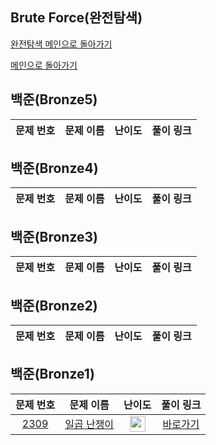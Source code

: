 ## Brute Force(완전탐색)

[완전탐색 메인으로 돌아가기]()

[메인으로 돌아가기](https://github.com/SSUHYUNKIM/Algorithm)

## 백준(Bronze5)
|        문제 번호         |        문제 이름         |         난이도          |        풀이 링크         |          
| :-----: | :-----: | :-----: | :-----: |

## 백준(Bronze4)
|        문제 번호         |        문제 이름         |         난이도          |        풀이 링크         |          
| :-----: | :-----: | :-----: | :-----: |


## 백준(Bronze3)
|        문제 번호         |        문제 이름         |         난이도          |        풀이 링크         |          
| :-----: | :-----: | :-----: | :-----: |


## 백준(Bronze2)
|        문제 번호         |        문제 이름         |         난이도          |        풀이 링크         |          
| :-----: | :-----: | :-----: | :-----: |

## 백준(Bronze1)
|        문제 번호         |        문제 이름         |         난이도          |        풀이 링크         |          
| :-----: | :-----: | :-----: | :-----: |
| <a href="https://www.acmicpc.net/problem/2309" target="_blank">2309</a> | <a href="https://www.acmicpc.net/problem/2309" target="_blank">일곱 난쟁이</a> | <img height="25px" width="25px" src="https://static.solved.ac/tier_small/9.svg"/> | <a href="">바로가기</a> |